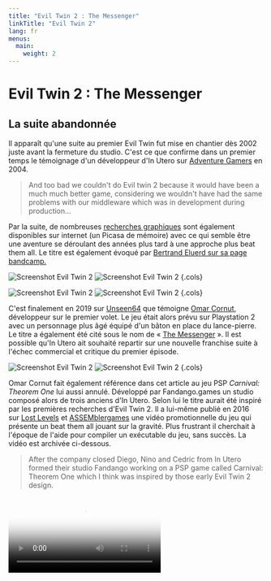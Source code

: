 ```yaml
---
title: "Evil Twin 2 : The Messenger"
linkTitle: "Evil Twin 2"
lang: fr
menus:
  main:
    weight: 2
---
```


# Evil Twin 2 : The Messenger 

## La suite abandonnée

Il apparaît qu'une suite au premier Evil Twin fut mise en chantier dès 2002 juste avant la fermeture du studio. C'est ce que confirme dans un premier temps le témoignage d'un développeur d'In Utero sur [Adventure Gamers](https://adventuregamers.com/archive/forums/general/5399-evil-twin.html#post_message_89327) en 2004.

> And too bad we couldn't do Evil twin 2 because it would have been a much much better game, considering we wouldn't have had the same problems with our middleware which was in development during production…

Par la suite, de nombreuses [recherches graphiques](https://eviltwin.vibvib.fr/evil_twin_2_messenger/) sont également disponibles sur internet (un Picasa de mémoire) avec ce qui semble être une aventure se déroulant des années plus tard à une approche plus beat them all. Le titre est également évoqué par [Bertrand Eluerd sur sa page bandcamp.](https://bertrandeluerd.bandcamp.com/album/evil-twin-cypriens-chronicles-vol-i)

![Screenshot Evil Twin 2](/images/eviltwin2/subway01.jpg)
![Screenshot Evil Twin 2](/images/eviltwin2/spirit01.jpg)
{.cols}

![Screenshot Evil Twin 2](/images/eviltwin2/spiderdome.jpg)
![Screenshot Evil Twin 2](/images/eviltwin2/jump.jpg)
{.cols}

C'est finalement en 2019 sur [Unseen64](https://www.unseen64.net/2019/07/05/evil-twin-2-messenger-cancelled/) que témoigne [Omar Cornut](https://www.miracleworld.net/), développeur sur le premier volet. Le jeu était alors prévu sur Playstation 2 avec un personnage plus âgé équipé d'un bâton en place du lance-pierre. Le titre a également été cité sous le nom de « [The Messenger](https://www.mobygames.com/developer/sheet/view/developerId,72934/) ». Il est possible qu'In Utero ait souhaité repartir sur une nouvelle franchise suite à l'échec commercial et critique du premier épisode.

![Screenshot Evil Twin 2](/images/eviltwin2/evil-twin-2-messenger-cancelled-01.jpg)
![Screenshot Evil Twin 2](/images/eviltwin2/evil-twin-2-messenger-cancelled-02.jpg)
{.cols}

Omar Cornut fait également référence dans cet article au jeu PSP *Carnival: Theorem One* lui aussi annulé. Développé par Fandango.games un studio composé alors de trois anciens d'In Utero. Selon lui le titre aurait été inspiré par les premières recherches d'Evil Twin 2. Il a lui-même publié en 2016 sur [Lost Levels](http://forums.lostlevels.org/viewtopic.php?p=35046) et [ASSEMblergames](https://assemblergames.org/viewtopic.php?t=6432) une vidéo promotionnelle du jeu qui présente un beat them all jouant sur la gravité. Plus frustrant il cherchait à l'époque de l'aide pour compiler un exécutable du jeu, sans succès. La vidéo est archivée ci-dessous.

> After the company closed Diego, Nino and Cedric from In Utero formed their studio Fandango working on a PSP game called Carnival: Theorem One which I think was inspired by those early Evil Twin 2 design.

<video src="/medias/videos/carnival-psp-trailer.mp4" controls="" poster="/medias/videos/carnival-psp-trailer.jpg" class="bigspace mini_video"></video>